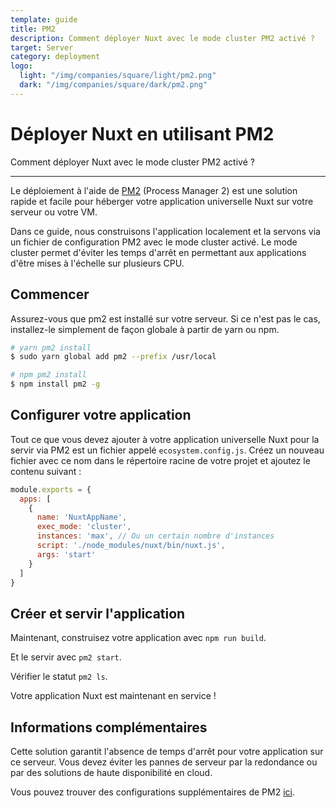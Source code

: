 ```yaml
---
template: guide
title: PM2
description: Comment déployer Nuxt avec le mode cluster PM2 activé ?
target: Server
category: deployment
logo:
  light: "/img/companies/square/light/pm2.png"
  dark: "/img/companies/square/dark/pm2.png"
---
```

# Déployer Nuxt en utilisant PM2

Comment déployer Nuxt avec le mode cluster PM2 activé ?

---

Le déploiement à l'aide de [PM2](https://pm2.keymetrics.io/) (Process Manager 2) est une solution rapide et facile pour héberger votre application universelle Nuxt sur votre serveur ou votre VM.

Dans ce guide, nous construisons l'application localement et la servons via un fichier de configuration PM2 avec le mode cluster activé. Le mode cluster permet d'éviter les temps d'arrêt en permettant aux applications d'être mises à l'échelle sur plusieurs CPU.

## Commencer

Assurez-vous que pm2 est installé sur votre serveur. Si ce n'est pas le cas, installez-le simplement de façon globale à partir de yarn ou npm.

```bash
# yarn pm2 install
$ sudo yarn global add pm2 --prefix /usr/local

# npm pm2 install
$ npm install pm2 -g
```

## Configurer votre application

Tout ce que vous devez ajouter à votre application universelle Nuxt pour la servir via PM2 est un fichier appelé `ecosystem.config.js`. Créez un nouveau fichier avec ce nom dans le répertoire racine de votre projet et ajoutez le contenu suivant :

```javascript
module.exports = {
  apps: [
    {
      name: 'NuxtAppName',
      exec_mode: 'cluster',
      instances: 'max', // Ou un certain nombre d'instances
      script: './node_modules/nuxt/bin/nuxt.js',
      args: 'start'
    }
  ]
}
```

## Créer et servir l'application

Maintenant, construisez votre application avec `npm run build`.

Et le servir avec `pm2 start`.

Vérifier le statut `pm2 ls`.

Votre application Nuxt est maintenant en service !

## Informations complémentaires

Cette solution garantit l'absence de temps d'arrêt pour votre application sur ce serveur. Vous devez éviter les pannes de serveur par la redondance ou par des solutions de haute disponibilité en cloud.

Vous pouvez trouver des configurations supplémentaires de PM2 [ici](https://pm2.keymetrics.io/docs/usage/application-declaration/#general).
